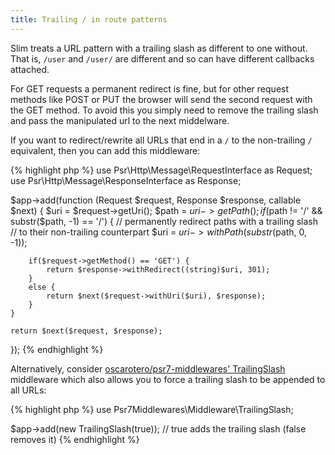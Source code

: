 ```yaml
---
title: Trailing / in route patterns
---
```


Slim treats a URL pattern with a trailing slash as different to one without. That is, `/user` and `/user/` are different and so can have different callbacks attached.

For GET requests a permanent redirect is fine, but for other request methods like POST or PUT the browser will send the second request with the GET method. To avoid this you simply need to remove the trailing slash and pass the manipulated url to the next middelware.

If you want to redirect/rewrite all URLs that end in a `/` to the non-trailing `/` equivalent, then you can add this middleware:

{% highlight php %}
use Psr\Http\Message\RequestInterface as Request;
use Psr\Http\Message\ResponseInterface as Response;

$app->add(function (Request $request, Response $response, callable $next) {
    $uri = $request->getUri();
    $path = $uri->getPath();
    if ($path != '/' && substr($path, -1) == '/') {
        // permanently redirect paths with a trailing slash
        // to their non-trailing counterpart
        $uri = $uri->withPath(substr($path, 0, -1));
        
        if($request->getMethod() == 'GET') {
            return $response->withRedirect((string)$uri, 301);
        }
        else {
            return $next($request->withUri($uri), $response);
        }
    }

    return $next($request, $response);
});
{% endhighlight %}

Alternatively, consider [oscarotero/psr7-middlewares' TrailingSlash](//github.com/oscarotero/psr7-middlewares#trailingslash) middleware which also allows you to force a trailing slash to be appended to all URLs:

{% highlight php %}
use Psr7Middlewares\Middleware\TrailingSlash;

$app->add(new TrailingSlash(true)); // true adds the trailing slash (false removes it)
{% endhighlight %}
